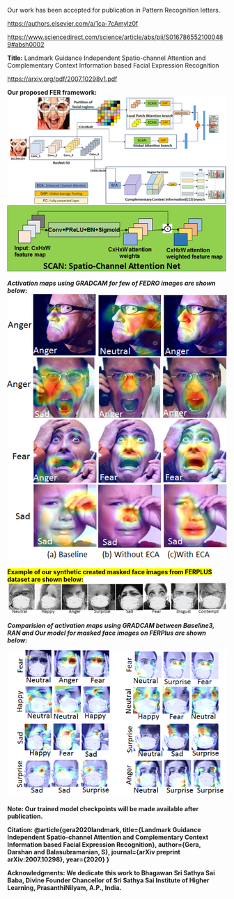 Our work has been accepted for publication in Pattern Recognition letters.

https://authors.elsevier.com/a/1ca-7cAmylz0f

https://www.sciencedirect.com/science/article/abs/pii/S0167865521000489#absh0002


<strong>Title:</strong> Landmark Guidance Independent Spatio-channel Attention and Complementary Context Information based Facial Expression Recognition

https://arxiv.org/pdf/2007.10298v1.pdf

<strong> Our proposed FER framework:<strong>
![Proposed framework](images/graphicalabstract03.png)
![SCAN](images/SCAN.png)

<em> Activation maps using GRADCAM for few of FEDRO images are shown below:</em>
![Activation maps of images from FEDRO dataset](images/figure_grad_cam_06.png)

<mark>Example of our synthetic created masked face images from FERPLUS dataset are shown below:</mark>
![Example Masked face images rom FERPLUS dataset](images/figure_masked_faces_07.png)


<em>Comparision of activation maps using GRADCAM between Baseline3, RAN and Our model for masked face images on FERPlus are shown below:</em>
  
![Activation maps of images from masked dataset](images/masked_activation_baseline_ran_ours.png)

Note: Our trained model checkpoints will be made available after publication. 


Citation: 
@article{gera2020landmark,
  title={Landmark Guidance Independent Spatio-channel Attention and Complementary Context Information based Facial Expression Recognition},
  author={Gera, Darshan and Balasubramanian, S},
  journal={arXiv preprint arXiv:2007.10298},
  year={2020}
}



Acknowledgments:
We dedicate this work to Bhagawan Sri Sathya Sai Baba, Divine Founder Chancellor of Sri Sathya Sai Institute of Higher Learning, PrasanthiNilyam, A.P., India.



